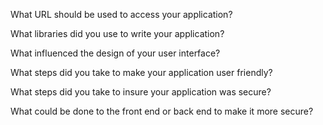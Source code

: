 What URL should be used to access your application?

What libraries did you use to write your application?

What influenced the design of your user interface?

What steps did you take to make your application user friendly?

What steps did you take to insure your application was secure?

What could be done to the front end or back end to make it more secure?